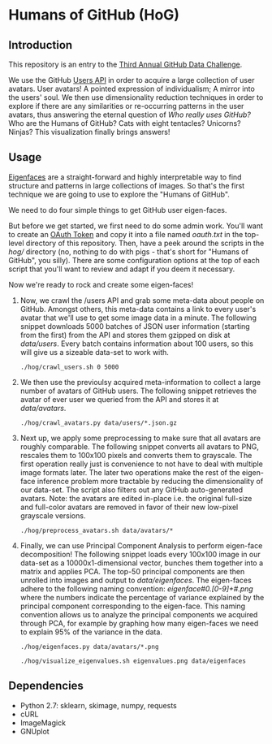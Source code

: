 # Humans of GitHub (HoG)

## Introduction

This repository is an entry to the [Third Annual GitHub Data
Challenge](https://github.com/blog/1864-third-annual-github-data-challenge).

We use the GitHub [Users API](https://developer.github.com/v3/users/) in order
to acquire a large collection of user avatars. User avatars! A pointed
expression of individualism; A mirror into the users' soul. We then use
dimensionality reduction techniques in order to explore if there are any
similarities or re-occurring patterns in the user avatars, thus answering the
eternal question of *Who really uses GitHub?* Who are the Humans of GitHub? Cats
with eight tentacles?  Unicorns? Ninjas? This visualization finally brings
answers!

## Usage

[Eigenfaces](http://jeremykun.com/2011/07/27/eigenfaces/) are a straight-forward
and highly interpretable way to find structure and patterns in large collections
of images.  So that's the first technique we are going to use to explore the
"Humans of GitHub".

We need to do four simple things to get GitHub user eigen-faces.

But before we get started, we first need to do some admin work. You'll want to
create an [OAuth
Token](https://help.github.com/articles/creating-an-access-token-for-command-line-use)
and copy it into a file named *oauth.txt* in the top-level directory of this
repository. Then, have a peek around the scripts in the *hog/* directory (no,
nothing to do with pigs - that's short for "Humans of GitHub", you silly).
There are some configuration options at the top of each script that you'll want
to review and adapt if you deem it necessary.

Now we're ready to rock and create some eigen-faces!

1. Now, we crawl the /users API and grab some meta-data about people on
   GitHub. Amongst others, this meta-data contains a link to every user's avatar
   that we'll use to get some image data in a minute. The following snippet
   downloads 5000 batches of JSON user information (starting from the first)
   from the API and stores them gzipped on disk at *data/users*. Every batch
   contains information about 100 users, so this will give us a sizeable
   data-set to work with.

    `./hog/crawl_users.sh 0 5000`

2. We then use the previoulsy acquired meta-information to collect a large
   number of avatars of GitHub users. The following snippet retrieves the avatar
   of ever user we queried from the API and stores it at *data/avatars*.

    `./hog/crawl_avatars.py data/users/*.json.gz`

3. Next up, we apply some preprocessing to make sure that all avatars are roughly
   comparable. The following snippet converts all avatars to PNG, rescales them
   to 100x100 pixels and converts them to grayscale. The first operation really
   just is convenience to not have to deal with multiple image formats later.
   The later two operations make the rest of the eigen-face inference problem
   more tractable by reducing the dimensionality of our data-set. The script
   also filters out any GitHub auto-generated avatars. Note: the avatars are
   edited in-place i.e. the original full-size and full-color avatars are
   removed in favor of their new low-pixel grayscale versions.

    `./hog/preprocess_avatars.sh data/avatars/*`

4. Finally, we can use Principal Component Analysis to perform eigen-face
   decomposition! The following snippet loads every 100x100 image in our
   data-set as a 10000x1-dimensional vector, bunches them together into a matrix
   and applies PCA. The top-50 principal components are then unrolled into
   images and output to *data/eigenfaces*. The eigen-faces adhere to the
   following naming convention: *eigenface#0.[0-9]+#.png* where the numbers
   indicate the percentage of variance explained by the principal component
   corresponding to the eigen-face. This naming convention allows us to analyze
   the principal components we acquired through PCA, for example by graphing how
   many eigen-faces we need to explain 95% of the variance in the data.

    `./hog/eigenfaces.py data/avatars/*.png`

    `./hog/visualize_eigenvalues.sh eigenvalues.png data/eigenfaces`

## Dependencies

- Python 2.7: sklearn, skimage, numpy, requests
- cURL
- ImageMagick
- GNUplot
